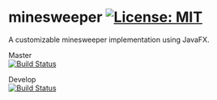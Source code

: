 # minesweeper [![License: MIT](https://img.shields.io/badge/License-MIT-yellow.svg)](https://opensource.org/licenses/MIT)

A customizable minesweeper implementation using JavaFX.

Master\
[![Build Status](https://travis-ci.com/DerYeger/minesweeper.svg?token=juB9bV6tFyoA5v7Hx1o4&branch=master)](https://travis-ci.com/DerYeger/minesweeper)

Develop\
[![Build Status](https://travis-ci.com/DerYeger/minesweeper.svg?token=juB9bV6tFyoA5v7Hx1o4&branch=develop)](https://travis-ci.com/DerYeger/minesweeper)
